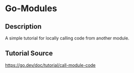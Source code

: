 # Go-Modules

## Description

A simple tutorial for locally calling code from another module.

## Tutorial Source

<https://go.dev/doc/tutorial/call-module-code>
